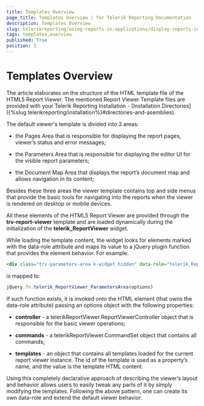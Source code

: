 ```yaml
---
title: Templates Overview
page_title: Templates Overview | for Telerik Reporting Documentation
description: Templates Overview
slug: telerikreporting/using-reports-in-applications/display-reports-in-applications/web-application/html5-report-viewer/customizing/styling-and-appearance/templates-overview
tags: templates,overview
published: True
position: 1
---
```


# Templates Overview

The article elaborates on the structure of the HTML template file of the HTML5 Report Viewer. The mentioned Report Viewer Template files are provided with your Telerik Reporting Installation - [Installation Directories]({%slug telerikreporting/installation%}#directories-and-asemblies). 

The default viewer's template is divided into 3 areas:

* the Pages Area that is responsible for displaying the report pages, viewer’s status and error messages;

* the Parameters Area that is responsible for displaying the editor UI for the visible report parameters;

* the Document Map Area that displays the report’s document map and allows navigation in its content;

Besides these three areas the viewer template contains top and side menus that provide the basic tools for navigating into the reports when the viewer is rendered on desktop or mobile devices. 

All these elements of the HTML5 Report Viewer are provided through the __trv-report-viewer__ template and are loaded dynamically during the initialization of the __telerik_ReportViewer__ widget. 

While loading the template content, the widget looks for elements marked with the data-role attribute and maps its value to a jQuery plugin function that provides the element behavior. For example: 
    
````html
<div class="trv-parameters-area k-widget hidden" data-role="telerik_ReportViewer_ParametersArea"> … </div>
````

is mapped to:
    
````js
jQuery.fn.telerik_ReportViewer_ParametersArea(options)
````

If such function exists, it is invoked onto the HTML element (that owns the data-role attribute) passing an options object with the following properties: 

* __controller__ - a telerikReportViewer.ReportViewerController object that is responsible for the basic viewer operations; 

* __commands__ - a telerikReportViewer.CommandSet object that contains all commands; 

* __templates__ - an object that contains all templates loaded for the current report viewer instance. The id of the template is used as a property’s name, and the value is the template HTML content. 

Using this completely declarative approach of describing the viewer’s layout and behavior allows users to easily tweak any parts of it by simply modifying the templates. Following the above pattern, one can create its own data-role and extend the default viewer behavior.

